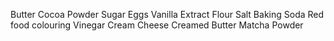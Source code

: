 Butter
Cocoa Powder
Sugar
Eggs
Vanilla Extract
Flour
Salt
Baking Soda
Red food colouring
Vinegar
Cream Cheese
Creamed Butter
Matcha Powder